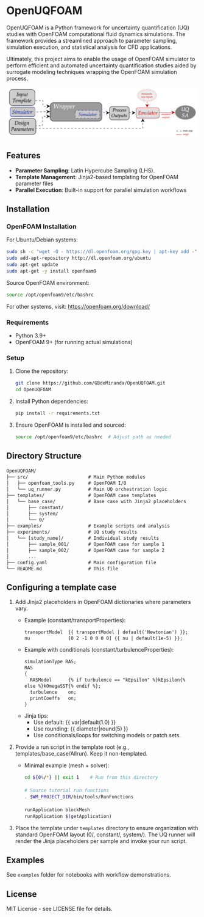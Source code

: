 # OpenUQFOAM

OpenUQFOAM is a Python framework for uncertainty quantification (UQ) studies with OpenFOAM computational fluid dynamics simulations. The framework provides a streamlined approach to parameter sampling, simulation execution, and statistical analysis for CFD applications.

Ultimately, this project aims to enable the usage of OpenFOAM simulator to perform efficient and automated uncertainty quantification studies aided by surrogate modeling techniques wrapping the OpenFOAM simulation process.

<img src="assets/simulator_wrapper.png" alt="Simulator wrapper overview" width="600">

## Features

- **Parameter Sampling**: Latin Hypercube Sampling (LHS).
- **Template Management**: Jinja2-based templating for OpenFOAM parameter files
- **Parallel Execution**: Built-in support for parallel simulation workflows

## Installation

### OpenFOAM Installation

For Ubuntu/Debian systems:
```bash
sudo sh -c "wget -O - https://dl.openfoam.org/gpg.key | apt-key add -"
sudo add-apt-repository http://dl.openfoam.org/ubuntu
sudo apt-get update
sudo apt-get -y install openfoam9
```

Source OpenFOAM environment:
```bash
source /opt/openfoam9/etc/bashrc
```

For other systems, visit: https://openfoam.org/download/

### Requirements

- Python 3.9+
- OpenFOAM 9+ (for running actual simulations)

### Setup

1. Clone the repository:
   ```bash
   git clone https://github.com/GBdeMiranda/OpenUQFOAM.git
   cd OpenUQFOAM
   ```

2. Install Python dependencies:
   ```bash
   pip install -r requirements.txt
   ```

3. Ensure OpenFOAM is installed and sourced:
   ```bash
   source /opt/openfoam9/etc/bashrc  # Adjust path as needed
   ```

## Directory Structure

```
OpenUQFOAM/
├── src/                      # Main Python modules
│   ├── openfoam_tools.py     # OpenFOAM I/O
│   └── uq_runner.py          # Main UQ orchestration logic
├── templates/                # OpenFOAM case templates
│   └── base_case/            # Base case with Jinja2 placeholders
│       ├── constant/
│       ├── system/
│       └── 0/
├── examples/                 # Example scripts and analysis
├── experiments/              # UQ study results
│   └── [study_name]/         # Individual study results
│       ├── sample_001/       # OpenFOAM case for sample 1
│       ├── sample_002/       # OpenFOAM case for sample 2
│       ...
├── config.yaml               # Main configuration file
└── README.md                 # This file
```

## Configuring a template case

1) Add Jinja2 placeholders in OpenFOAM dictionaries where parameters vary.
   - Example (constant/transportProperties):
     ```foam
     transportModel  {{ transportModel | default('Newtonian') }};
     nu              [0 2 -1 0 0 0 0] {{ nu | default(1e-5) }};
     ```
   - Example with conditionals (constant/turbulenceProperties):
     ```foam
     simulationType RAS;
     RAS
     {
       RASModel      {% if turbulence == "kEpsilon" %}kEpsilon{% else %}kOmegaSST{% endif %};
       turbulence    on;
       printCoeffs   on;
     }
     ```
   - Jinja tips:
     - Use default: {{ var|default(1.0) }}
     - Use rounding: {{ diameter|round(5) }}
     - Use conditionals/loops for switching models or patch sets.

2) Provide a run script in the template root (e.g., templates/base_case/Allrun). Keep it non-templated.
   - Minimal example (mesh + solver):
      ```bash
      cd ${0%/*} || exit 1    # Run from this directory

      # Source tutorial run functions
      . $WM_PROJECT_DIR/bin/tools/RunFunctions

      runApplication blockMesh
      runApplication $(getApplication)
      ```

3) Place the template under `templates` directory to ensure organization with standard OpenFOAM layout (0/, constant/, system/). The UQ runner will render the Jinja placeholders per sample and invoke your run script.

## Examples

See `examples` folder for notebooks with workflow demonstrations.

## License

MIT License - see LICENSE file for details.